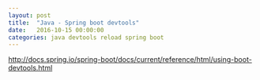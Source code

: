 ```yaml
---
layout: post
title:  "Java - Spring boot devtools"
date:   2016-10-15 00:00:00
categories: java devtools reload spring boot
---
```


http://docs.spring.io/spring-boot/docs/current/reference/html/using-boot-devtools.html
